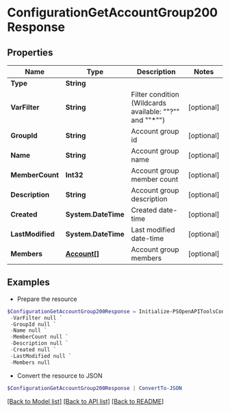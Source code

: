 # ConfigurationGetAccountGroup200Response
## Properties

Name | Type | Description | Notes
------------ | ------------- | ------------- | -------------
**Type** | **String** |  | 
**VarFilter** | **String** | Filter condition (Wildcards available: &quot;&quot;?&quot;&quot; and &quot;&quot;*&quot;&quot;) | [optional] 
**GroupId** | **String** | Account group id | [optional] 
**Name** | **String** | Account group name | [optional] 
**MemberCount** | **Int32** | Account group member count | [optional] 
**Description** | **String** | Account group description | [optional] 
**Created** | **System.DateTime** | Created date-time | [optional] 
**LastModified** | **System.DateTime** | Last modified date-time | [optional] 
**Members** | [**Account[]**](Account.md) | Account group members | [optional] 

## Examples

- Prepare the resource
```powershell
$ConfigurationGetAccountGroup200Response = Initialize-PSOpenAPIToolsConfigurationGetAccountGroup200Response  -Type null `
 -VarFilter null `
 -GroupId null `
 -Name null `
 -MemberCount null `
 -Description null `
 -Created null `
 -LastModified null `
 -Members null
```

- Convert the resource to JSON
```powershell
$ConfigurationGetAccountGroup200Response | ConvertTo-JSON
```

[[Back to Model list]](../README.md#documentation-for-models) [[Back to API list]](../README.md#documentation-for-api-endpoints) [[Back to README]](../README.md)

